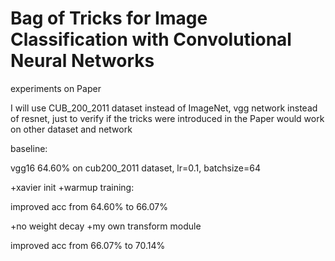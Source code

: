 # Bag of Tricks for Image Classification with Convolutional Neural Networks 


experiments on Paper <Bag of Tricks for Image Classification with Convolutional Neural Networks>

I will use CUB_200_2011 dataset instead of ImageNet, vgg network instead of resnet, just
to verify if the tricks were introduced in the Paper would work on other dataset and network


baseline: 

vgg16 64.60% on cub200_2011 dataset, lr=0.1, batchsize=64

+xavier init 
+warmup training:

improved acc from 64.60% to 66.07%

+no weight decay
+my own transform module

improved acc from 66.07% to 70.14%

